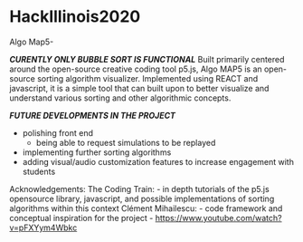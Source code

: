# HackIllinois2020

Algo Map5-

***CURENTLY ONLY BUBBLE SORT IS FUNCTIONAL***
Built primarily centered around the open-source creative coding tool p5.js, Algo MAP5 is an open-source sorting algorithm visualizer. Implemented using REACT and javascript, it is a simple tool that can built upon to better visualize and understand various sorting and other algorithmic concepts.

***FUTURE DEVELOPMENTS IN THE PROJECT***
- polishing front end
    - being able to request simulations to be replayed
- implementing further sorting algorithms
- adding visual/audio customization features to increase engagement with students

Acknowledgements:
  The Coding Train:
    - in depth tutorials of the p5.js opensource library, javascript, and possible implementations of sorting algorithms within this context
  Clément Mihailescu:
    - code framework and conceptual inspiration for the project
    - https://www.youtube.com/watch?v=pFXYym4Wbkc
